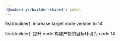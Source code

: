 ```yaml
---
'@modern-js/builder-shared': patch
---
```


feat(builder): increase target node version to 14

feat(builder): 提升 node 构建产物的目标环境为 node 14
